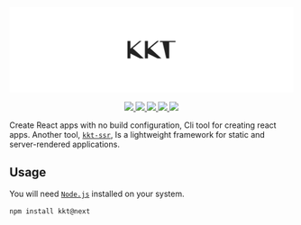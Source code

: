 <p align="center">
  <a href="https://github.com/kktjs/kkt">
    <img src="./website/kkt.svg?sanitize=true">
  </a>
</p>

<p align="center">
  <a href="https://github.com/kktjs/kkt/issues">
    <img src="https://img.shields.io/github/issues/kktjs/kkt.svg">
  </a>
  <a href="https://github.com/kktjs/kkt/network">
    <img src="https://img.shields.io/github/forks/kktjs/kkt.svg">
  </a>
  <a href="https://github.com/kktjs/kkt/stargazers">
    <img src="https://img.shields.io/github/stars/kktjs/kkt.svg">
  </a>
  <a href="https://github.com/kktjs/kkt/releases">
    <img src="https://img.shields.io/github/release/kktjs/kkt.svg">
  </a>
  <a href="https://www.npmjs.com/package/kkt">
    <img src="https://img.shields.io/npm/v/kkt.svg">
  </a>
</p>


Create React apps with no build configuration, Cli tool for creating react apps. Another tool, [`kkt-ssr`](https://github.com/kktjs/kkt-ssr), Is a lightweight framework for static and server-rendered applications.

## Usage

You will need [`Node.js`](https://nodejs.org) installed on your system.

```bash
npm install kkt@next
```
